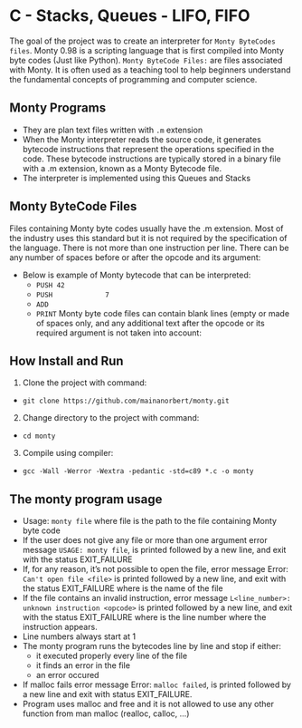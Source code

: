 # C - Stacks, Queues - LIFO, FIFO
The goal of the project was to create an interpreter for `Monty ByteCodes files`. Monty 0.98 is a scripting language that is first compiled into Monty byte codes (Just like Python). 
`Monty ByteCode Files:` are files associated with Monty. It is often used as a teaching tool to help beginners understand the fundamental concepts of programming and computer science.
## Monty Programs
- They are plan text files written with `.m` extension
- When the Monty interpreter reads the source code, it generates bytecode instructions that represent the operations specified in the code. These bytecode instructions are typically stored in a binary file with a .m extension, known as a Monty Bytecode file.
- The interpreter is implemented using this Queues and Stacks
## Monty ByteCode Files
Files containing Monty byte codes usually have the .m extension. Most of the industry uses this standard but it is not required by the specification of the language. There is not more than one instruction per line. There can be any number of spaces before or after the opcode and its argument:
- Below is example of Monty bytecode that can be interpreted:
	- `PUSH 42`
	- `PUSH             7`
	- `ADD`
	- `PRINT`
Monty byte code files can contain blank lines (empty or made of spaces only, and any additional text after the opcode or its required argument is not taken into account:

## How Install and Run
1. Clone the project with command:
- ```git clone https://github.com/mainanorbert/monty.git```
2. Change directory to the project with command:
- `cd monty`
3. Compile using compiler:
- `gcc -Wall -Werror -Wextra -pedantic -std=c89 *.c -o monty`
## The monty program usage
- Usage: `monty file`
where file is the path to the file containing Monty byte code
- If the user does not give any file or more than one argument error message `USAGE: monty file`, is printed followed by a new line, and exit with the status EXIT_FAILURE
- If, for any reason, it’s not possible to open the file, error message Error: `Can't open file <file>` is printed  followed by a new line, and exit with the status EXIT_FAILURE
where <file> is the name of the file
- If the file contains an invalid instruction, error message `L<line_number>: unknown instruction <opcode>` is printed followed by a new line, and exit with the status EXIT_FAILURE
where is the line number where the instruction appears.
- Line numbers always start at 1
- The monty program runs the bytecodes line by line and stop if either:
	- it executed properly every line of the file
	- it finds an error in the file
	- an error occured
- If malloc fails error message Error: `malloc failed`, is printed followed by a new line and exit with status EXIT_FAILURE.
- Program uses malloc and free and it is not allowed to use any other function from man malloc (realloc, calloc, …)
